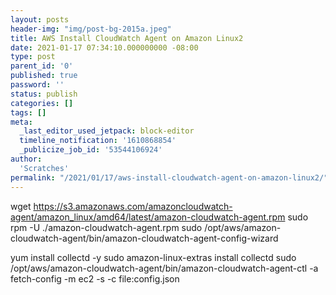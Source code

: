 ```yaml
---
layout: posts
header-img: "img/post-bg-2015a.jpeg"
title: AWS Install CloudWatch Agent on Amazon Linux2
date: 2021-01-17 07:34:10.000000000 -08:00
type: post
parent_id: '0'
published: true
password: ''
status: publish
categories: []
tags: []
meta:
  _last_editor_used_jetpack: block-editor
  timeline_notification: '1610868854'
  _publicize_job_id: '53544106924'
author:
  'Scratches'
permalink: "/2021/01/17/aws-install-cloudwatch-agent-on-amazon-linux2/"
---
```


wget https://s3.amazonaws.com/amazoncloudwatch-agent/amazon_linux/amd64/latest/amazon-cloudwatch-agent.rpm
sudo rpm -U ./amazon-cloudwatch-agent.rpm
sudo /opt/aws/amazon-cloudwatch-agent/bin/amazon-cloudwatch-agent-config-wizard

yum install collectd -y
sudo amazon-linux-extras install collectd
sudo /opt/aws/amazon-cloudwatch-agent/bin/amazon-cloudwatch-agent-ctl -a fetch-config -m ec2 -s -c file:config.json



